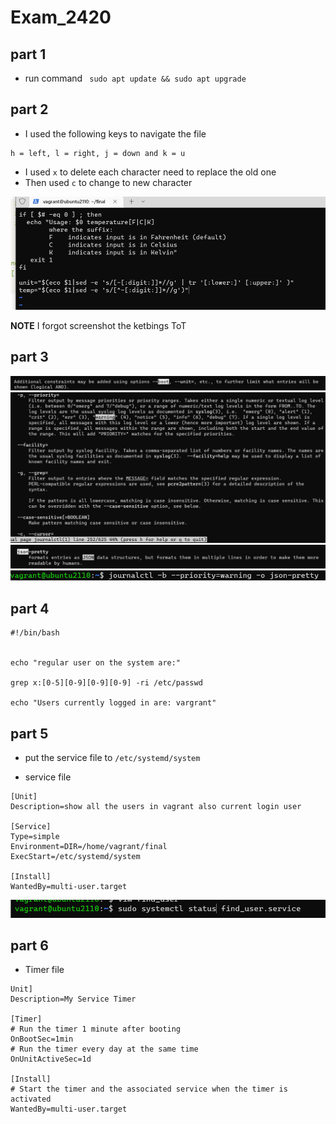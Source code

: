 # Exam_2420

## part 1

- run command ``` sudo apt update && sudo apt upgrade```


## part 2

-  I  used the following keys to navigate the file
```
h = left, l = right, j = down and k = u
```

- I used ```x``` to delete each character need to replace the old one 
- Then used ```c``` to change to new character

![](images/1.png)

**NOTE** I forgot screenshot the ketbings ToT 

## part 3

![](images/2.png)
![](images/3.png)
![](images/5.png)
![](images/6.png)

## part 4

```
#!/bin/bash


echo "regular user on the system are:"

grep x:[0-5][0-9][0-9][0-9] -ri /etc/passwd

echo "Users currently logged in are: vargrant"

```

## part 5
- put the service file to ```/etc/systemd/system```

- service file

```
[Unit]
Description=show all the users in vagrant also current login user

[Service]
Type=simple
Environment=DIR=/home/vagrant/final
ExecStart=/etc/systemd/system

[Install]
WantedBy=multi-user.target

```

![](images/8.png)

## part 6

- Timer file
```
Unit]
Description=My Service Timer

[Timer]
# Run the timer 1 minute after booting
OnBootSec=1min
# Run the timer every day at the same time
OnUnitActiveSec=1d

[Install]
# Start the timer and the associated service when the timer is activated
WantedBy=multi-user.target

```

